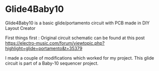# Glide4Baby10
Glide4Baby10 is a basic glide/portamento circuit with PCB made in DIY Layout Creator

First things first : Original circuit schematic can be found at this post https://electro-music.com/forum/viewtopic.php?highlight=glide+portamento&t=35379

I made a couple of modifications which worked for my project.
This glide circuit is part of a Baby-10 sequencer project.

